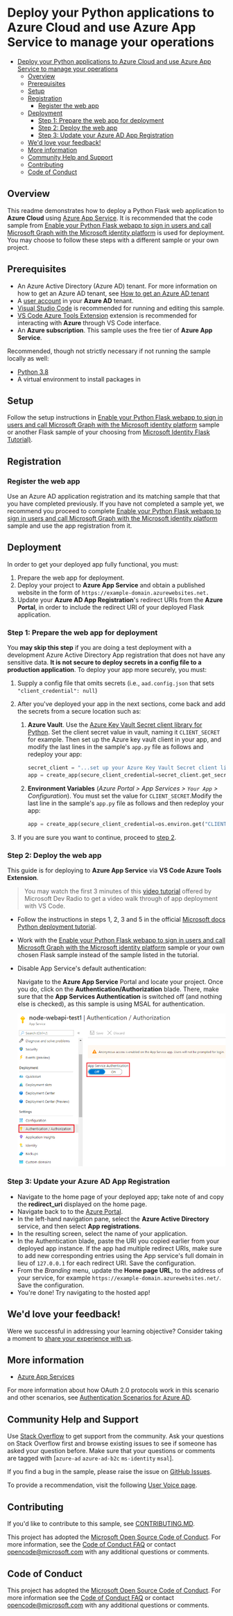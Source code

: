 # Deploy your Python applications to Azure Cloud and use Azure App Service to manage your operations

- [Deploy your Python applications to Azure Cloud and use Azure App Service to manage your operations](#deploy-your-python-applications-to-azure-cloud-and-use-azure-app-service-to-manage-your-operations)
  - [Overview](#overview)
  - [Prerequisites](#prerequisites)
  - [Setup](#setup)
  - [Registration](#registration)
    - [Register the web app](#register-the-web-app)
  - [Deployment](#deployment)
    - [Step 1: Prepare the web app for deployment](#step-1-prepare-the-web-app-for-deployment)
    - [Step 2: Deploy the web app](#step-2-deploy-the-web-app)
    - [Step 3: Update your Azure AD App Registration](#step-3-update-your-azure-ad-app-registration)
  - [We'd love your feedback!](#wed-love-your-feedback)
  - [More information](#more-information)
  - [Community Help and Support](#community-help-and-support)
  - [Contributing](#contributing)
  - [Code of Conduct](#code-of-conduct)

## Overview

This readme demonstrates how to deploy a Python Flask web application to **Azure Cloud** using [Azure App Service](https://docs.microsoft.com/azure/app-service/). It is recommended that the code sample from [Enable your Python Flask webapp to sign in users and call Microsoft Graph with the Microsoft identity platform](https://github.com/azure-samples/ms-identity-python-flask-webapp-call-graph) is used for deployment. You may choose to follow these steps with a different sample or your own project.

## Prerequisites

- An Azure Active Directory (Azure AD) tenant. For more information on how to get an Azure AD tenant, see [How to get an Azure AD tenant](https://azure.microsoft.com/documentation/articles/active-directory-howto-tenant/)
- A [user account](https://docs.microsoft.com/azure/active-directory/fundamentals/add-users-azure-active-directory) in your **Azure AD** tenant.
- [Visual Studio Code](https://code.visualstudio.com/download) is recommended for running and editing this sample.
- [VS Code Azure Tools Extension](https://marketplace.visualstudio.com/items?itemName=ms-vscode.vscode-node-azure-pack) extension is recommended for interacting with **Azure** through VS Code interface.
- An **Azure subscription**. This sample uses the free tier of **Azure App Service**.

Recommended, though not strictly necessary if not running the sample locally as well:

- [Python 3.8](https://www.python.org/downloads/)
- A virtual environment to install packages in

## Setup

Follow the setup instructions in [Enable your Python Flask webapp to sign in users and call Microsoft Graph with the Microsoft identity platform](https://github.com/azure-samples/ms-identity-python-flask-webapp-call-graph) sample or another Flask sample of your choosing from [Microsoft Identity Flask Tutorial)](https://github.com/azure-samples/ms-identity-python-flask-tutorial).

## Registration

### Register the web app

Use an Azure AD application registration and its matching sample that that you have completed previously.
If you have not completed a sample yet, we recommend you proceed to complete [Enable your Python Flask webapp to sign in users and call Microsoft Graph with the Microsoft identity platform](https://github.com/azure-samples/ms-identity-python-flask-webapp-call-graph) sample and use the app registration from it.

## Deployment

In order to get your deployed app fully functional, you must:

1. Prepare the web app for deployment.
1. Deploy your project to **Azure App Service** and obtain a published website in the form of `https://example-domain.azurewebsites.net.`
1. Update your **Azure AD App Registration**'s redirect URIs from the **Azure Portal**, in order to include the redirect URI of your deployed Flask application.

### Step 1: Prepare the web app for deployment

You **may skip this step** if you are doing a test deployment with a development Azure Active Directory App registration that does not have any sensitive data. **It is not secure to deploy secrets in a config file to a production application**. To deploy your app more securely, you must:

1. Supply a config file that omits secrets (i.e., `aad.config.json` that sets `"client_credential": null`)
1. After you've deployed your app in the next sections, come back and add the secrets from a secure location such as:
   1. **Azure Vault**. Use the [Azure Key Vault Secret client library for Python](https://github.com/Azure/azure-sdk-for-python/tree/master/sdk/keyvault/azure-keyvault-secrets). Set the client secret value in vault, naming it `CLIENT_SECRET` for example. Then set up the Azure key vault client in your app, and modify the last lines in the sample's `app.py` file as follows and redeploy your app:

         ```Python
         secret_client = "...set up your Azure Key Vault Secret client library for Python here"
         app = create_app(secure_client_credential=secret_client.get_secret("CLIENT_SECRET"))
         ```

   1. **Environment Variables** (*Azure Portal > App Services > `Your App` > Configuration*). You must set the value for `CLIENT_SECRET`.Modify the last line in the sample's `app.py` file as follows and then redeploy your app:

         ```Python
         app = create_app(secure_client_credential=os.environ.get("CLIENT_SECRET"))
         ```

1. If you are sure you want to continue, proceed to [step 2](#step-2-deploy-the-web-app).

### Step 2: Deploy the web app

This guide is for deploying to **Azure App Service** via **VS Code Azure Tools Extension**.

> You may watch the first 3 minutes of this [video tutorial](https://www.youtube.com/watch?v=dNVvFttc-sA) offered by Microsoft Dev Radio to get a video walk through of app deployment with VS Code.

- Follow the instructions in steps 1, 2, 3 and 5 in the official [Microsoft docs Python deployment tutorial](https://docs.microsoft.com/azure/developer/python/tutorial-deploy-app-service-on-linux-01).

- Work with the [Enable your Python Flask webapp to sign in users and call Microsoft Graph with the Microsoft identity platform](https://github.com/azure-samples/ms-identity-python-flask-webapp-call-graph) sample or your own chosen Flask sample instead of the sample listed in the tutorial.

- Disable App Service's default authentication:

    Navigate to the **Azure App Service** Portal and locate your project. Once you do, click on the **Authentication/Authorization** blade. There, make sure that the **App Services Authentication** is switched off (and nothing else is checked), as this sample is using MSAL for authentication.

    ![disable_easy_auth](./ReadmeFiles/disable_easy_auth.png)

### Step 3: Update your Azure AD App Registration

- Navigate to the home page of your deployed app; take note of and copy the **redirect_uri** displayed on the home page.
- Navigate back to to the [Azure Portal](https://portal.azure.com).
- In the left-hand navigation pane, select the **Azure Active Directory** service, and then select **App registrations**.
- In the resulting screen, select the name of your application.
- In the Authentication blade, paste the URI you copied earlier from your deployed app instance. If the app had multiple redirect URIs, make sure to add new corresponding entries using the App service's full domain in lieu of `127.0.0.1` for each redirect URI. Save the configuration.
- From the *Branding* menu, update the **Home page URL**, to the address of your service, for example `https://example-domain.azurewebsites.net/`. Save the configuration.
- You're done! Try navigating to the hosted app!

## We'd love your feedback!

Were we successful in addressing your learning objective? Consider taking a moment to [share your experience with us](https://forms.office.com/Pages/ResponsePage.aspx?id=v4j5cvGGr0GRqy180BHbR73pcsbpbxNJuZCMKN0lURpUM0dYSFlIMzdHT0o3NlRNVFpJSzcwRVMxRyQlQCN0PWcu).

## More information

- [Azure App Services](https://docs.microsoft.com/azure/app-service/)

For more information about how OAuth 2.0 protocols work in this scenario and other scenarios, see [Authentication Scenarios for Azure AD](https://docs.microsoft.com/azure/active-directory/develop/authentication-flows-app-scenarios).

## Community Help and Support

Use [Stack Overflow](http://stackoverflow.com/questions/tagged/msal) to get support from the community.
Ask your questions on Stack Overflow first and browse existing issues to see if someone has asked your question before.
Make sure that your questions or comments are tagged with [`azure-ad` `azure-ad-b2c` `ms-identity` `msal`].

If you find a bug in the sample, please raise the issue on [GitHub Issues](../../issues).

To provide a recommendation, visit the following [User Voice page](https://feedback.azure.com/forums/169401-azure-active-directory).

## Contributing

If you'd like to contribute to this sample, see [CONTRIBUTING.MD](../../CONTRIBUTING.md).

This project has adopted the [Microsoft Open Source Code of Conduct](https://opensource.microsoft.com/codeofconduct/). For more information, see the [Code of Conduct FAQ](https://opensource.microsoft.com/codeofconduct/faq/) or contact [opencode@microsoft.com](mailto:opencode@microsoft.com) with any additional questions or comments.

## Code of Conduct

This project has adopted the [Microsoft Open Source Code of Conduct](https://opensource.microsoft.com/codeofconduct/).
For more information see the [Code of Conduct FAQ](https://opensource.microsoft.com/codeofconduct/faq/) or
contact [opencode@microsoft.com](mailto:opencode@microsoft.com) with any additional questions or comments.
